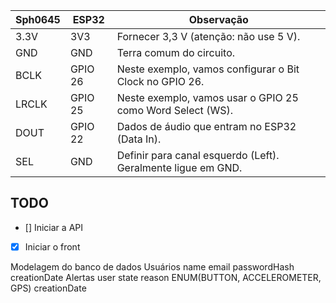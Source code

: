 | Sph0645 | ESP32   | Observação                                                          |
|---------|--------|---------------------------------------------------------------------|
| 3.3V    | 3V3    | Fornecer 3,3 V (atenção: não use 5 V).                              |
| GND     | GND    | Terra comum do circuito.                                            |
| BCLK    | GPIO 26| Neste exemplo, vamos configurar o Bit Clock no GPIO 26.             |
| LRCLK   | GPIO 25| Neste exemplo, vamos usar o GPIO 25 como Word Select (WS).          |
| DOUT    | GPIO 22| Dados de áudio que entram no ESP32 (Data In).                       |
| SEL     | GND    | Definir para canal esquerdo (Left). Geralmente ligue em GND.        |

## TODO

- [] Iniciar a API
- [X] Iniciar o front

Modelagem do banco de dados
Usuários
    name
    email
    passwordHash
    creationDate
Alertas
    user
    state
    reason ENUM(BUTTON, ACCELEROMETER, GPS)
    creationDate